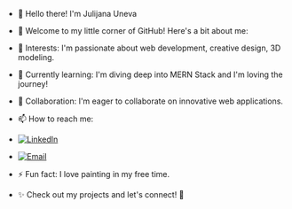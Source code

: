 - 👋 Hello there! I'm Julijana Uneva
- 🌟 Welcome to my little corner of GitHub! Here's a bit about me:

- 👀 Interests: I'm passionate about web development, creative design, 3D modeling.
- 🌱 Currently learning: I'm diving deep into MERN Stack and I'm loving the journey!
- 💞️ Collaboration: I'm eager to collaborate on innovative web applications.
- 📫 How to reach me:
-  [![LinkedIn](https://img.shields.io/badge/LinkedIn-Profile-blue)](https://www.linkedin.com/in/julijana-uneva-b28a751b5/)  
 - [![Email](https://img.shields.io/badge/Email-julijana3uneva@gmail.com-red)](mailto:julijana3uneva@gmail.com)
- ⚡ Fun fact: I love painting in my free time.
- ✨ Check out my projects and let's connect! 🚀

<!---
JulijanaUneva/JulijanaUneva is a ✨ special ✨ repository because its `README.md` (this file) appears on your GitHub profile.
You can click the Preview link to take a look at your changes.
--->
